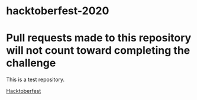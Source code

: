 # hacktoberfest-2020

# Pull requests made to this repository will not count toward completing the challenge

This is a test repository.

[Hacktoberfest](https://hacktoberfest.digitalocean.com/)
